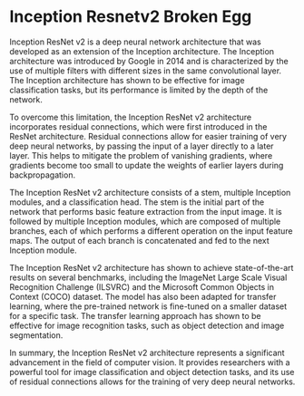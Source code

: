 # Inception Resnetv2 Broken Egg


Inception ResNet v2 is a deep neural network architecture that was developed as an extension of the Inception architecture. The Inception architecture was introduced by Google in 2014 and is characterized by the use of multiple filters with different sizes in the same convolutional layer. The Inception architecture has shown to be effective for image classification tasks, but its performance is limited by the depth of the network.

To overcome this limitation, the Inception ResNet v2 architecture incorporates residual connections, which were first introduced in the ResNet architecture. Residual connections allow for easier training of very deep neural networks, by passing the input of a layer directly to a later layer. This helps to mitigate the problem of vanishing gradients, where gradients become too small to update the weights of earlier layers during backpropagation.

The Inception ResNet v2 architecture consists of a stem, multiple Inception modules, and a classification head. The stem is the initial part of the network that performs basic feature extraction from the input image. It is followed by multiple Inception modules, which are composed of multiple branches, each of which performs a different operation on the input feature maps. The output of each branch is concatenated and fed to the next Inception module.

The Inception ResNet v2 architecture has shown to achieve state-of-the-art results on several benchmarks, including the ImageNet Large Scale Visual Recognition Challenge (ILSVRC) and the Microsoft Common Objects in Context (COCO) dataset. The model has also been adapted for transfer learning, where the pre-trained network is fine-tuned on a smaller dataset for a specific task. The transfer learning approach has shown to be effective for image recognition tasks, such as object detection and image segmentation.

In summary, the Inception ResNet v2 architecture represents a significant advancement in the field of computer vision. It provides researchers with a powerful tool for image classification and object detection tasks, and its use of residual connections allows for the training of very deep neural networks.
